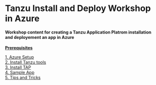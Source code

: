 # Tanzu Install and Deploy Workshop in Azure

#### Workshop content for creating a Tanzu Application Platrom installation and deployement an app in Azure 

**[Prerequisites](prereqs.md)**

[1. Azure Setup](azure-setup.md)<br>
[2. Install Tanzu tools](tanzu-tools-setup.md)<br>
[3. Install TAP](tap-install.md)<br>
[4. Sample App](sample-app.md)<br>
[5. Tips and Tricks](tap-tips-and-tricks-install.md)<br>


